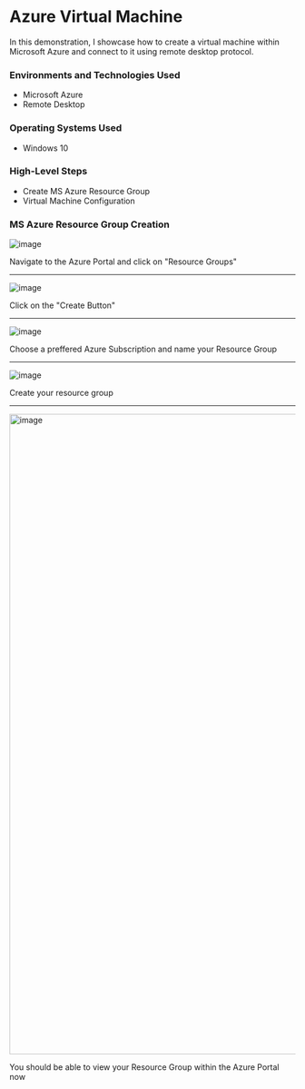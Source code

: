 # Azure Virtual Machine
In this demonstration, I showcase how to create a virtual machine within Microsoft Azure and connect to it using remote desktop protocol. 

### Environments and Technologies Used
* Microsoft Azure
* Remote Desktop

### Operating Systems Used 
* Windows 10

### High-Level Steps
* Create MS Azure Resource Group
* Virtual Machine Configuration


### MS Azure Resource Group Creation

![image](https://github.com/DamianPreslyPerera/Azure-Virtual-Machine/assets/89204562/6bd05d97-e095-4e46-98bc-7c2debc5b3ec)

Navigate to the Azure Portal and click on "Resource Groups"

---

![image](https://github.com/DamianPreslyPerera/Azure-Virtual-Machine/assets/89204562/b97e1dae-3873-4037-b01b-bbd1b7c9340c)

Click on the "Create Button"

---

![image](https://github.com/DamianPreslyPerera/Azure-Virtual-Machine/assets/89204562/68b62359-386e-40dd-8e9e-e82f277f1dec)

Choose a preffered Azure Subscription and name your Resource Group

---

![image](https://github.com/DamianPreslyPerera/Azure-Virtual-Machine/assets/89204562/2156e68d-78c9-4500-ba6a-0e4e931c6c17)

Create your resource group

---

<img width="1128" alt="image" src="https://github.com/DamianPreslyPerera/Azure-Virtual-Machine/assets/89204562/f758bf57-d7eb-489a-abaa-6d9fc4a62317">

You should be able to view your Resource Group within the Azure Portal now
